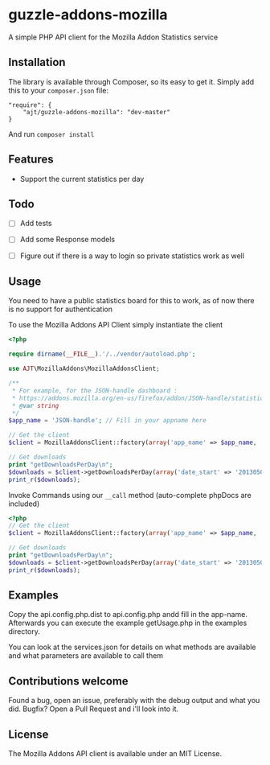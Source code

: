 guzzle-addons-mozilla
=====================

A simple PHP API client for the Mozilla Addon Statistics service

## Installation

The library is available through Composer, so its easy to get it. 
Simply add this to your `composer.json` file:

    "require": {
        "ajt/guzzle-addons-mozilla": "dev-master"
    }
    
And run `composer install`

## Features

* Support the current statistics per day

## Todo

- [ ] Add tests
- [ ] Add some Response models
- [ ] Figure out if there is a way to login so private statistics work as well


## Usage
You need to have a public statistics board for this to work, as of now there is no support for authentication
    
To use the Mozilla Addons API Client simply instantiate the client

```php
<?php

require dirname(__FILE__).'/../vendor/autoload.php';

use AJT\MozillaAddons\MozillaAddonsClient;

/**
 * For example, for the JSON-handle dashboard :
 * https://addons.mozilla.org/en-us/firefox/addon/JSON-handle/statistics/?last=30
 * @var string
 */
$app_name = 'JSON-handle'; // Fill in your appname here

// Get the client
$client = MozillaAddonsClient::factory(array('app_name' => $app_name, 'debug' => false));

// Get downloads
print "getDownloadsPerDay\n";
$downloads = $client->getDownloadsPerDay(array('date_start' => '20130504', 'date_end' => '20130506'));
print_r($downloads);
```

Invoke Commands using our `__call` method (auto-complete phpDocs are included)

```php
<?php 
// Get the client
$client = MozillaAddonsClient::factory(array('app_name' => $app_name, 'debug' => false));

// Get downloads
print "getDownloadsPerDay\n";
$downloads = $client->getDownloadsPerDay(array('date_start' => '20130504', 'date_end' => '20130506'));
print_r($downloads);
``` 

## Examples
Copy the api.config.php.dist to api.config.php andd fill in the app-name.
Afterwards you can execute the example getUsage.php in the examples directory. 

You can look at the services.json for details on what methods are available and what parameters are available to call them

## Contributions welcome

Found a bug, open an issue, preferably with the debug output and what you did. 
Bugfix? Open a Pull Request and i'll look into it. 

## License

The Mozilla Addons API client is available under an MIT License.
